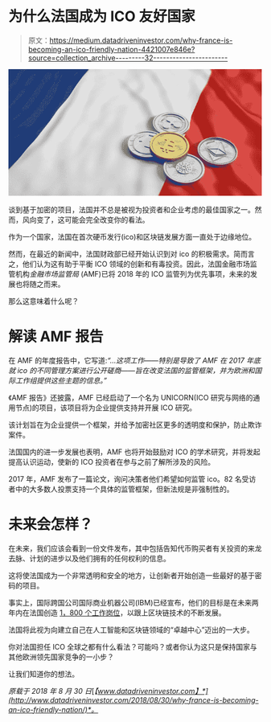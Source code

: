 # 为什么法国成为 ICO 友好国家

> 原文：<https://medium.datadriveninvestor.com/why-france-is-becoming-an-ico-friendly-nation-4421007e846e?source=collection_archive---------32----------------------->

![](img/fbf1b9d1b0eb180ea9a77c723b6091d3.png)

谈到基于加密的项目，法国并不总是被视为投资者和企业考虑的最佳国家之一。然而，风向变了，这可能会完全改变你的看法。

作为一个国家，法国在首次硬币发行(ico)和区块链发展方面一直处于边缘地位。

然而，在最近的新闻中，法国财政部已经开始认识到对 ico 的积极需求。简而言之，他们认为这有助于平衡 ICO 领域的创新和有毒投资。因此，法国金融市场监管机构*金融市场监管局* (AMF)已将 2018 年的 ICO 监管列为优先事项，未来的发展也将随之而来。

那么这意味着什么呢？

# 解读 AMF 报告

在 AMF 的年度报告中，它写道:*“…这项工作——特别是导致了 AMF 在 2017 年底就 ico 的不同管理方案进行公开磋商——旨在改变法国的监管框架，并为欧洲和国际工作组提供这些主题的信息。”*

《AMF 报告》还披露，AMF 已经启动了一个名为 UNICORN(ICO 研究与网络的通用节点)的项目，该项目将为企业提供支持并开展 ICO 研究。

该计划旨在为企业提供一个框架，并给予加密社区更多的透明度和保护，防止欺诈案件。

法国国内的进一步发展也表明，AMF 也将开始鼓励对 ICO 的学术研究，并将发起提高认识运动，使新的 ICO 投资者在参与之前了解所涉及的风险。

2017 年，AMF 发布了一篇论文，询问决策者他们希望如何监管 ico。82 名受访者中的大多数人投票支持一个具体的监管框架，但新法规是非强制性的。

# 未来会怎样？

在未来，我们应该会看到一份文件发布，其中包括告知代币购买者有关投资的来龙去脉、计划的进步以及他们拥有的任何权利的信息。

这将使法国成为一个非常透明和安全的地方，让创新者开始创造一些最好的基于密码的项目。

事实上，国际跨国公司国际商业机器公司(IBM)已经宣布，他们的目标是在未来两年内在法国创造 [1，800 个工作岗位](https://www.lemonde.fr/economie/article/2018/05/23/virginia-rometty-pdg-d-ibm-nous-allons-creer-1-800-emplois-en-france_5303293_3234.html)，以跟上区块链技术的不断发展。

法国将此视为向建立自己在人工智能和区块链领域的“卓越中心”迈出的一大步。

你对法国担任 ICO 全球之都有什么看法？可能吗？或者你认为这只是保持国家与其他欧洲领先国家竞争的一小步？

让我们知道你的想法。

*原载于 2018 年 8 月 30 日*[*【www.datadriveninvestor.com】*](http://www.datadriveninvestor.com/2018/08/30/why-france-is-becoming-an-ico-friendly-nation/)*。*